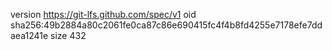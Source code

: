 version https://git-lfs.github.com/spec/v1
oid sha256:49b2884a80c2061fe0ca87c86e690415fc4f4b8fd4255e7178efe7ddaea1241e
size 432
